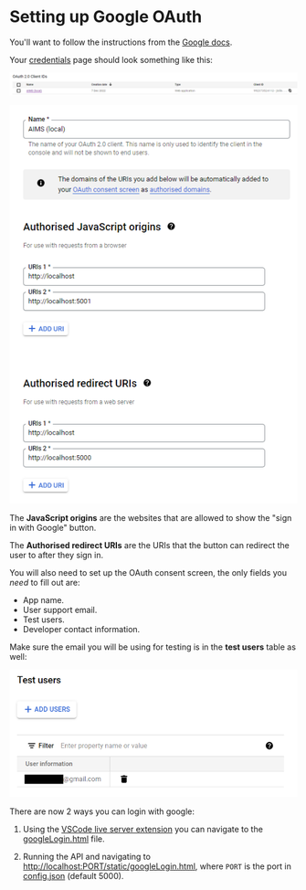 # Setting up Google OAuth

You'll want to follow the instructions from the [Google docs](https://developers.google.com/identity/gsi/web/guides/get-google-api-clientid).

Your [credentials](https://console.cloud.google.com/apis/credentials) page should look something like this:

![image](../images//Google_1.png)

![image](../images/Google_0.png)

The **JavaScript origins** are the websites that are allowed to show the "sign in with Google" button.

The **Authorised redirect URIs** are the URIs that the button can redirect the user to after they sign in.

You will also need to set up the OAuth consent screen, the only fields you _need_ to fill out are:

-   App name.
-   User support email.
-   Test users.
-   Developer contact information.

Make sure the email you will be using for testing is in the **test users** table as well:

![image](../images/Google_2.png)

There are now 2 ways you can login with google:

1. Using the [VSCode live server extension](https://marketplace.visualstudio.com/items?itemName=ritwickdey.LiveServer) you can navigate to the [googleLogin.html](../../static/googleLogin.html) file.

2. Running the API and navigating to [http://localhost:PORT/static/googleLogin.html](http://localhost:5000/static/googleLogin.html), where `PORT` is the port in [config.json](../../config.json) (default 5000).
